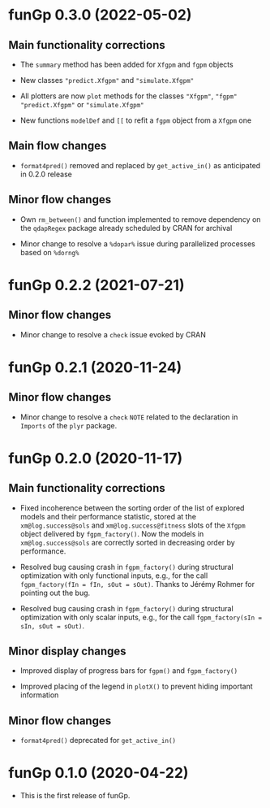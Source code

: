 # funGp 0.3.0 (2022-05-02)

## Main functionality corrections

* The `summary` method has been added for `Xfgpm` and `fgpm` objects

* New classes `"predict.Xfgpm"` and `"simulate.Xfgpm"`

* All plotters are now `plot` methods for the classes `"Xfgpm"`, `"fgpm"`
`"predict.Xfgpm"` or `"simulate.Xfgpm"`

* New functions `modelDef` and `[[` to refit a `fgpm` object from a `Xfgpm` one

## Main flow changes

* `format4pred()` removed and replaced by `get_active_in()` as  anticipated in 0.2.0 release

## Minor flow changes

* Own `rm_between()` and function implemented to remove dependency on the `qdapRegex` package
  already scheduled by CRAN for archival
  
* Minor change to resolve a `%dopar%` issue during parallelized processes based on `%dorng%`



# funGp 0.2.2 (2021-07-21)

## Minor flow changes

* Minor change to resolve a `check` issue evoked by CRAN



# funGp 0.2.1 (2020-11-24)

## Minor flow changes

* Minor change to resolve a `check` `NOTE` related to the declaration in `Imports` of the `plyr`
  package.



# funGp 0.2.0 (2020-11-17)

## Main functionality corrections

* Fixed incoherence between the sorting order of the list of explored models and their performance
  statistic, stored at the `xm@log.success@sols` and `xm@log.success@fitness` slots of the `Xfgpm`
  object delivered by `fgpm_factory()`. Now the models in `xm@log.success@sols` are correctly
  sorted in decreasing order by performance.
  
* Resolved bug causing crash in `fgpm_factory()` during structural optimization with only functional
  inputs, e.g., for the call `fgpm_factory(fIn = fIn, sOut = sOut)`. Thanks to Jérémy Rohmer for
  pointing out the bug.

* Resolved bug causing crash in `fgpm_factory()` during structural optimization with only scalar
  inputs, e.g., for the call `fgpm_factory(sIn = sIn, sOut = sOut)`.

## Minor display changes

* Improved display of progress bars for `fgpm()` and `fgpm_factory()`

* Improved placing of the legend in `plotX()` to prevent hiding important information

## Minor flow changes

* `format4pred()` deprecated for `get_active_in()`



# funGp 0.1.0 (2020-04-22)

* This is the first release of funGp.
